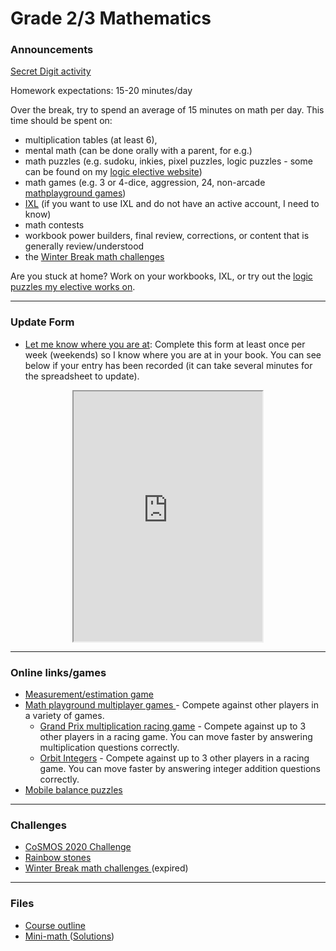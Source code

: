 # Grade 2/3 Mathematics

### Announcements

<a href="https://vchan2.github.io/Activities/Secret_digit.pdf"> Secret Digit activity </a>

Homework expectations: 15-20 minutes/day

Over the break, try to spend an average of 15 minutes on math per day. This time should be spent on: 
  * multiplication tables (at least 6),
  * mental math (can be done orally with a parent, for e.g.)
  * math puzzles (e.g. sudoku, inkies, pixel puzzles, logic puzzles - some can be found on my <a href="https://vchan2.github.io/2020logicpuzzles.html">logic elective website</a>)
  * math games (e.g. 3 or 4-dice, aggression, 24, non-arcade <a href="mathplayground.com/">mathplayground games</a>)
  * <a href="https://ca.ixl.com/">IXL</a> (if you want to use IXL and do not have an active account, I need to know)
  * math contests
  * workbook power builders, final review, corrections, or content that is generally review/understood
  * the <a href="https://vchan2.github.io/Challenges/2020-21Winter_Break.pdf">Winter Break math challenges</a>

<!--
Over the break, spend at least 15 minutes on math per day. This time should be spent on: 
  * the <a href="https://vchan2.github.io/2020gr23/fallbreak_HW.pdf">multiplication tables</a>,
  * mental math (can be done orally with a parent, for e.g.)
  * math puzzles (e.g. sudoku, inkies, pixel puzzles, logic puzzles - some can be found on my <a href="https://vchan2.github.io/2020logicpuzzles.html">logic elective website</a>)
  * math games (e.g. 3 or 4-dice, aggression, 24, non-arcade <a href="mathplayground.com/">mathplayground games</a>)
  * <a href="https://ca.ixl.com/">IXL</a> (grade 3 and up)
  * workbook power builders, final review, corrections, or content that is generally review/understood
-->

Are you stuck at home? Work on your workbooks, IXL, or try out the <a href="https://vchan2.github.io/2020logicpuzzles.html">logic puzzles my elective works on</a>.

<!--
Specific homework for Monday, November 23:
  * Complete the <a href="https://vchan2.github.io/2020gr23/POTWA-20-NN-09-P.pdf">Problem of the Week</a> which we worked on today. You should have an organized answer which shows all your work. For each type of supply, you should have (at the very least): number of supplies needed for the class, number of packages needed, and subtotal for that supply, as well as the calculations you used. For example: we need 5 &#215; 20 = 100 pencils for the class, which is 100 &#247; 10 = 10 packages, which gives a subtotal of 10 &#215; $0.50 = $5.00. This information should be summarized in a table. Neatness counts! Your answer should be stand-alone - that is, anyone should be able to read your solution and understand exactly what you did. If your solution is longer than one page, make sure you write single-sided.
Specific homework for Monday, November 16:
  * Complete all 8 <a href="https://vchan2.github.io/2020gr23/fallbreak_HW.pdf">multiplication tables</a>.
Specific homework for Monday, October 26:
  * Record your times for your count-by's <a href="https://forms.gle/NhR9cxXSjpTFbFQd6"> here</a>.
Specific homework for Monday, September 21:
  * Finish your subtraction worksheets (counts towards your daily math)
Specific homework for Thursday, September 3, 2020:
  * Fill out the <a href="https://forms.gle/7Cr4h1FoWTxSz2TD8">update form</a>.
  * Sign the course outline, have your parents sign it, and bring it to class.
  * Finish your "biography sheet" with the 4 questions.
  * Have an answer to the questions: "What is the purpose of a teacher?" and "What is the purpose of learning math?"
-->

---

### Update Form
* <a href="https://forms.gle/7Cr4h1FoWTxSz2TD8"> Let me know where you are at</a>: Complete this form at least once per week (weekends) so I know where you are at in your book. You can see below if your entry has been recorded (it can take several minutes for the spreadsheet to update). 


<p align="center">
<iframe src="https://docs.google.com/spreadsheets/d/e/2PACX-1vTAyaLKXfwkhc9DIX4qtjY-Mw0mWwGou_pU-SAQRSvL7KT6BNDJuXAE_gBydcYhNXi6sYqmCyPbswym/pubhtml?gid=2120671677&amp;single=true&amp;widget=true&amp;headers=false" width="60%" height = "400"></iframe>
</p>

---

### Online links/games


* <a href="https://snap.berkeley.edu/snap/snap.html#present:Username=psafa&ProjectName=Numbers%20Game"> Measurement/estimation game </a>
* <a href="https://www.mathplayground.com/ASB_Index.html"> Math playground multiplayer games </a> - Compete against other players in a variety of games.
  * <a href="https://www.mathplayground.com/ASB_GrandPrixMultiplication.html"> Grand Prix multiplication racing game</a> - Compete against up to 3 other players in a racing game. You can move faster by answering multiplication questions correctly.
  * <a href="https://www.mathplayground.com/ASB_OrbitIntegers.html"> Orbit Integers</a> - Compete against up to 3 other players in a racing game. You can move faster by answering integer addition questions correctly.
* <a href="https://solveme.edc.org/mobiles/"> Mobile balance puzzles </a>


---

### Challenges
* <a href="https://vincentchan02.wixsite.com/cosmospuzzle"> CoSMOS 2020 Challenge</a> 
* <a href="https://vchan2.github.io/Challenges/Rainbow_Stones.pdf"> Rainbow stones </a>
* <a href="https://vchan2.github.io/Challenges/2020-21Winter_Break.pdf"> Winter Break math challenges </a> (expired)

---

### Files

* <a href="https://vchan2.github.io/2020gr23/Math%20Gr2-3%20Course%20Outline%202020-2021.pdf"> Course outline </a>
* <a href="https://vchan2.github.io/2020gr23/Mini-math_Gr2:3.pdf"> Mini-math </a> (<a href="https://vchan2.github.io/2020gr23/Mini-math_Gr2:3_sol.pdf">Solutions</a>)

